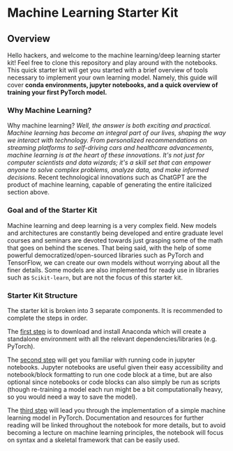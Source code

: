 # Machine Learning Starter Kit

## Overview

Hello hackers, and welcome to the machine learning/deep learning starter kit! Feel free to clone this repository and play around with the notebooks. This quick starter kit will get you started with a brief overview of tools necessary to implement your own learning model. Namely, this guide will cover **conda environments, jupyter notebooks, and a quick overview of training your first PyTorch model.** 


### Why Machine Learning?
Why machine learning? _Well, the answer is both exciting and practical. Machine learning has become an integral part of our lives, shaping the way we interact with technology. From personalized recommendations on streaming platforms to self-driving cars and healthcare advancements, machine learning is at the heart of these innovations. It's not just for computer scientists and data wizards; it's a skill set that can empower anyone to solve complex problems, analyze data, and make informed decisions._ Recent technological innovations such as ChatGPT are the product of machine learning, capable of generating the entire italicized section above. 

### Goal and of the Starter Kit
Machine learning and deep learning is a very complex field. New models and architectures are constantly being developed and entire graduate level courses and seminars are devoted towards just grasping some of the math that goes on behind the scenes. That being said, with the help of some powerful democratized/open-sourced libraries such as PyTorch and TensorFlow, we can create our own models without worrying about all the finer details. Some models are also implemented for ready use in libraries such as `Scikit-learn`, but are not the focus of this starter kit.

### Starter Kit Structure

The starter kit is broken into 3 separate components. It is recommended to complete the steps in order. 

The [first step](1-conda.md) is to download and install Anaconda which will create a standalone environment with all the relevant dependencies/libraries (e.g. PyTorch). 

The [second step](2-jupyter.ipynb) will get you familiar with running code in jupyter notebooks. Jupyter notebooks are useful given their easy accessibility and notebook/block formatting to run one code block at a time, but are also optional since notebooks or code blocks can also simply be run as scripts (though re-training a model each run might be a bit computationally heavy, so you would need a way to save the model).

The [third step](3-pytorch.ipynb) will lead you through the implementation of a simple machine learning model in PyTorch. Documentation and resources for further reading will be linked throughout the notebook for more details, but to avoid becoming a lecture on machine learning principles, the notebook will focus on syntax and a skeletal framework that can be easily used.